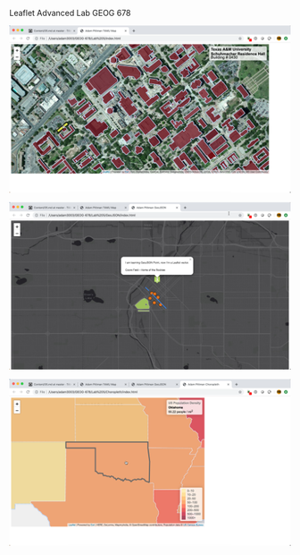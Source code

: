 Leaflet Advanced Lab
GEOG 678

![Screenshot 1](https://github.com/admptmn/GEOG-678/blob/master/Lab%205/Screenshots/Final%20Assignment.png)

![Screenshot 2](https://github.com/admptmn/GEOG-678/blob/master/Lab%205/Screenshots/Tutor1.png)

![Screenshot 3](https://github.com/admptmn/GEOG-678/blob/master/Lab%205/Screenshots/Tutor2.png)
